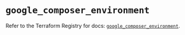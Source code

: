 # `google_composer_environment`

Refer to the Terraform Registry for docs: [`google_composer_environment`](https://registry.terraform.io/providers/hashicorp/google/5.29.1/docs/resources/composer_environment).
